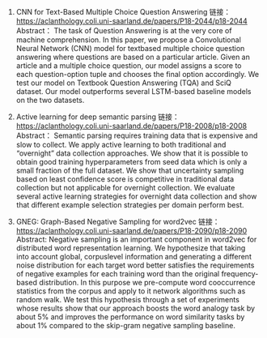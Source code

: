 1.  CNN for Text-Based Multiple Choice Question Answering
    链接：https://aclanthology.coli.uni-saarland.de/papers/P18-2044/p18-2044
    Abstract： The task of Question Answering is at the very core of machine comprehension. In this paper, we propose a Convolutional Neural Network (CNN) model for textbased multiple choice question answering where questions are based on a particular article. Given an article and a multiple choice question, our model assigns a score to each question-option tuple and chooses the final option accordingly. We test our model on Textbook Question Answering (TQA) and SciQ dataset. Our model outperforms several LSTM-based baseline models on the two datasets.


2.  Active learning for deep semantic parsing
    链接：https://aclanthology.coli.uni-saarland.de/papers/P18-2008/p18-2008
    Abstract： Semantic parsing requires training data that is expensive and slow to collect. We apply active learning to both traditional and “overnight” data collection approaches. We show that it is possible to obtain good training hyperparameters from seed data which is only a small fraction of the full dataset. We show that uncertainty sampling based on least confidence score is competitive in traditional data collection but not applicable for overnight collection. We evaluate several active learning strategies for overnight data collection and show that different example selection strategies per domain perform best.
 


3.  GNEG: Graph-Based Negative Sampling for word2vec
    链接：https://aclanthology.coli.uni-saarland.de/papers/P18-2090/p18-2090
    Abstract: Negative sampling is an important component in word2vec for distributed word representation learning. We hypothesize that taking into account global, corpuslevel information and generating a different noise distribution for each target word better satisfies the requirements of negative examples for each training word than the original frequency-based distribution. In this purpose we pre-compute word cooccurrence statistics from the corpus and apply to it network algorithms such as random walk. We test this hypothesis through a set of experiments whose results show that our approach boosts the word analogy task by about 5% and improves the performance on word similarity tasks by about 1% compared to the skip-gram negative sampling baseline.
